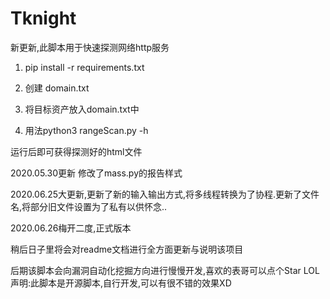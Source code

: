 # Tknight
新更新,此脚本用于快速探测网络http服务

1.  pip install -r requirements.txt

2.  创建 domain.txt

3.  将目标资产放入domain.txt中

4.  用法python3 rangeScan.py -h

运行后即可获得探测好的html文件

2020.05.30更新
修改了mass.py的报告样式

2020.06.25大更新,更新了新的输入输出方式,将多线程转换为了协程.更新了文件名,将部分旧文件设置为了私有以供怀念..

2020.06.26梅开二度,正式版本

稍后日子里将会对readme文档进行全方面更新与说明该项目


后期该脚本会向漏洞自动化挖掘方向进行慢慢开发,喜欢的表哥可以点个Star   LOL
声明:此脚本是开源脚本,自行开发,可以有很不错的效果XD
